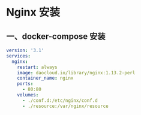 # Nginx 安装

## 一、docker-compose 安装

```yml
version: '3.1'
services:
  nginx:
    restart: always
    image: daocloud.io/library/nginx:1.13.2-perl
    container_name: nginx
    ports:
      - 80:80
    volumes:
      - ./conf.d:/etc/nginx/conf.d
      - ./resource:/var/nginx/resource
```



